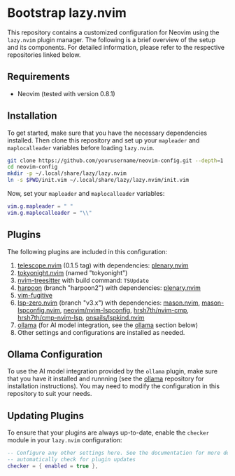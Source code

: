  # Bootstrap lazy.nvim

This repository contains a customized configuration for Neovim using the `lazy.nvim` plugin manager. The following is a brief overview of the setup and its components. For detailed information, please refer to the respective repositories linked below.

## Requirements

- Neovim (tested with version 0.8.1)

## Installation

To get started, make sure that you have the necessary dependencies installed. Then clone this repository and set up your `mapleader` and `maplocalleader` variables before loading `lazy.nvim`.

```bash
git clone https://github.com/yourusername/neovim-config.git --depth=1
cd neovim-config
mkdir -p ~/.local/share/lazy/lazy.nvim
ln -s $PWD/init.vim ~/.local/share/lazy/lazy.nvim/init.vim
```

Now, set your `mapleader` and `maplocalleader` variables:

```lua
vim.g.mapleader = " "
vim.g.maplocalleader = "\\"
```

## Plugins

The following plugins are included in this configuration:

1. [telescope.nvim](https://github.com/nvim-telescope/telescope.nvim) (0.1.5 tag) with dependencies: [plenary.nvim](https://github.com/nvim-lua/plenary.nvim)
2. [tokyonight.nvim](https://github.com/folke/tokyonight.nvim) (named "tokyonight")
3. [nvim-treesitter](https://github.com/nvim-treesitter/nvim-treesitter) with build command: `TSUpdate`
4. [harpoon](https://github.com/ThePrimeagen/harpoon) (branch "harpoon2") with dependencies: [plenary.nvim](https://github.com/nvim-lua/plenary.nvim)
5. [vim-fugitive](https://github.com/tpope/vim-fugitive)
6. [lsp-zero.nvim](https://github.com/VonHeikemen/lsp-zero.nvim) (branch "v3.x") with dependencies: [mason.nvim](https://github.com/williamboman/mason.nvim), [mason-lspconfig.nvim](https://github.com/williamboman/mason-lspconfig.nvim), [neovim/nvim-lspconfig](https://github.com/neovim/nvim-lspconfig), [hrsh7th/nvim-cmp](https://github.com/hrsh7th/nvim-cmp), [hrsh7th/cmp-nvim-lsp](https://github.com/hrsh7th/cmp-nvim-lsp), [onsails/lspkind.nvim](https://github.com/onsails/lspkind.nvim)
7. [ollama](https://github.com/dandavison/ollama) (for AI model integration, see the [ollama](#ollama-configuration) section below)
8. Other settings and configurations are installed as needed.

## Ollama Configuration

To use the AI model integration provided by the `ollama` plugin, make sure that you have it installed and runnning (see the [ollama](https://github.com/ollama/ollama) repository for installation instructions). You may need to modify the configuration in this repository to suit your needs.

## Updating Plugins

To ensure that your plugins are always up-to-date, enable the `checker` module in your `lazy.nvim` configuration:

```lua
-- Configure any other settings here. See the documentation for more details.
-- automatically check for plugin updates
checker = { enabled = true },
```

